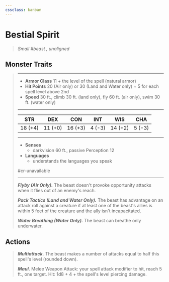 ```yaml
---
cssclass: kanban
---
```


# Bestial Spirit
>*Small #beast , unaligned*
## Monster Traits
>___
>- **Armor Class** 11 + the level of the spell (natural armor)
>- **Hit Points** 20 (Air only) or 30 (Land and Water only) + 5 for each spell level above 2nd
>- **Speed** 30 ft., climb 30 ft. (land only), fly 60 ft. (air only), swim 30 ft. (water only)
>___
>|STR|DEX|CON|INT|WIS|CHA|
>|:---:|:---:|:---:|:---:|:---:|:---:|
>|18 (+4)|11 (+0)|16 (+3)|4 (-3)|14 (+2)|5 (-3)|
>___
>- **Senses**
>	 - darkvision 60 ft., passive Perception 12
>- **Languages**
>	 - understands the languages you speak
>
> #cr-unavailable
>___
>***Flyby (Air Only).*** The beast doesn't provoke opportunity attacks when it flies out of an enemy's reach.  
>
>***Pack Tactics (Land and Water Only).*** The beast has advantage on an attack roll against a creature if at least one of the beast's allies is within 5 feet of the creature and the ally isn't incapacitated.  
>
>***Water Breathing (Water Only).*** The beast can breathe only underwater.  
>
## Actions
>***Multiattack.*** The beast makes a number of attacks equal to half this spell's level (rounded down).  
>
>***Maul.*** Melee Weapon Attack: your spell attack modifier to hit, reach 5 ft., one target. Hit: 1d8 + 4 + the spell's level piercing damage.
